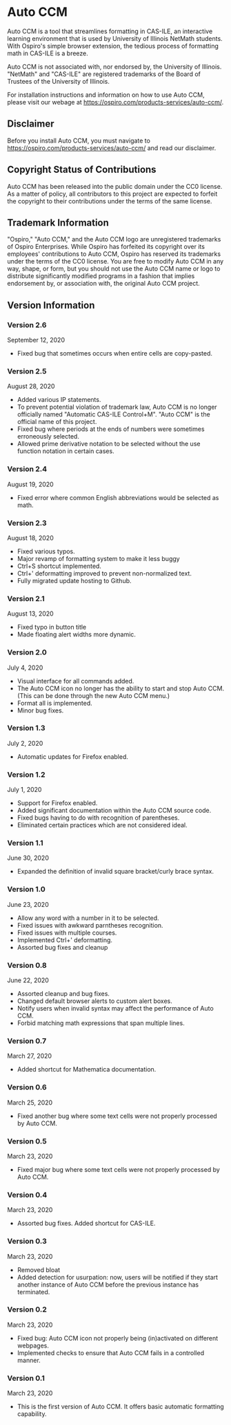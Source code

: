 # Auto CCM
Auto CCM is a tool that streamlines formatting in CAS-ILE, an interactive learning environment that is used by University of Illinois NetMath students. With Ospiro's simple browser extension, the tedious process of formatting math in CAS-ILE is a breeze.

Auto CCM is not associated with, nor endorsed by, the University of Illinois. "NetMath" and "CAS-ILE" are registered trademarks of the Board of Trustees of the University of Illinois.

For installation instructions and information on how to use Auto CCM, please visit our webage at https://ospiro.com/products-services/auto-ccm/.

## Disclaimer
Before you install Auto CCM, you must navigate to https://ospiro.com/products-services/auto-ccm/ and read our disclaimer.

## Copyright Status of Contributions
Auto CCM has been released into the public domain under the CC0 license. As a matter of policy, all contributors to this project are expected to forfeit the copyright to their contributions under the terms of the same license. 

## Trademark Information
"Ospiro," "Auto CCM," and the Auto CCM logo are unregistered trademarks of Ospiro Enterprises. While Ospiro has forfeited its copyright over its employees' contributions to Auto CCM, Ospiro has reserved its trademarks under the terms of the CC0 license. You are free to modify Auto CCM in any way, shape, or form, but you should not use the Auto CCM name or logo to distribute significantly modified programs in a fashion that implies endorsement by, or association with, the original Auto CCM project. 

## Version Information

### Version 2.6
September 12, 2020
* Fixed bug that sometimes occurs when entire cells are copy-pasted.

### Version 2.5
August 28, 2020
* Added various IP statements. 
* To prevent potential violation of trademark law, Auto CCM is no longer officially named "Automatic CAS-ILE Control+M". "Auto CCM" is the official name of this project. 
* Fixed bug where periods at the ends of numbers were sometimes erroneously selected.
* Allowed prime derivative notation to be selected without the use function notation in certain cases.

### Version 2.4
August 19, 2020
* Fixed error where common English abbreviations would be selected as math.

### Version 2.3
August 18, 2020
* Fixed various typos.
* Major revamp of formatting system to make it less buggy
* Ctrl+S shortcut implemented.
* Ctrl+' deformatting improved to prevent non-normalized text.
* Fully migrated update hosting to Github.

### Version 2.1
August 13, 2020
* Fixed typo in button title
* Made floating alert widths more dynamic.

### Version 2.0
July 4, 2020
* Visual interface for all commands added.
* The Auto CCM icon no longer has the ability to start and stop Auto CCM. (This can be done through the new Auto CCM menu.)
* Format all is implemented.
* Minor bug fixes.

### Version 1.3
July 2, 2020
* Automatic updates for Firefox enabled.

### Version 1.2
July 1, 2020
* Support for Firefox enabled.
* Added significant documentation within the Auto CCM source code.
* Fixed bugs having to do with recognition of parentheses.
* Eliminated certain practices which are not considered ideal.

### Version 1.1
June 30, 2020
* Expanded the definition of invalid square bracket/curly brace syntax.

### Version 1.0
June 23, 2020
* Allow any word with a number in it to be selected.
* Fixed issues with awkward parntheses recognition.
* Fixed issues with multiple courses.
* Implemented Ctrl+' deformatting.
* Assorted bug fixes and cleanup

### Version 0.8
June 22, 2020
* Assorted cleanup and bug fixes.
* Changed default browser alerts to custom alert boxes.
* Notify users when invalid syntax may affect the performance of Auto CCM.
* Forbid matching math expressions that span multiple lines.

### Version 0.7
March 27, 2020
* Added shortcut for Mathematica documentation.

### Version 0.6
March 25, 2020
* Fixed another bug where some text cells were not properly processed by Auto CCM.

### Version 0.5
March 23, 2020
* Fixed major bug where some text cells were not properly processed by Auto CCM.

### Version 0.4
March 23, 2020
* Assorted bug fixes.
Added shortcut for CAS-ILE.

### Version 0.3
March 23, 2020
* Removed bloat
* Added detection for usurpation: now, users will be notified if they start another instance of Auto CCM before the previous instance has terminated.

### Version 0.2
March 23, 2020
* Fixed bug: Auto CCM icon not properly being (in)activated on different webpages.
* Implemented checks to ensure that Auto CCM fails in a controlled manner.

### Version 0.1
March 23, 2020
* This is the first version of Auto CCM. It offers basic automatic formatting capability.

